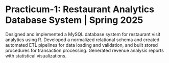 # Practicum-1: Restaurant Analytics Database System | Spring 2025

Designed and implemented a MySQL database system for restaurant visit analytics using R. Developed a normalized relational schema and created automated ETL pipelines for data loading and validation, and built stored procedures for transaction processing. Generated revenue analysis reports with statistical visualizations.
